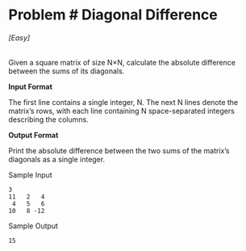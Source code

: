 # Problem # Diagonal Difference

###### [Easy]

Given a square matrix of size N×N, calculate the absolute difference between the
sums of its diagonals.

**Input Format**

The first line contains a single integer, N. The next N lines denote the
matrix’s rows, with each line containing N space-separated integers describing
the columns.

**Output Format**

Print the absolute difference between the two sums of the matrix’s diagonals as
a single integer.

Sample Input

```
3
11   2   4
 4   5   6
10   8 -12
```

Sample Output

```
15
```
